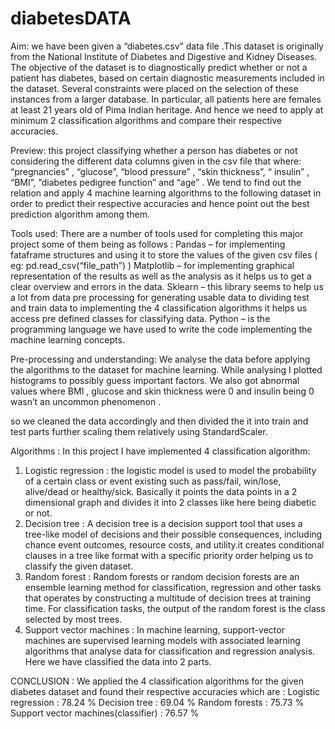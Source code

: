 # diabetesDATA
Aim: 
we have been given a “diabetes.csv” data file .This dataset is originally from the National Institute of Diabetes and Digestive and Kidney Diseases. The objective of the dataset is to diagnostically predict whether or not a patient has diabetes, based on certain diagnostic measurements included in the dataset. Several constraints were placed on the selection of these instances from a larger database. In particular, all patients here are females at least 21 years old of Pima Indian heritage.
And hence we need to apply at minimum 2 classification algorithms and compare their respective accuracies.

Preview: this project classifying whether a person has diabetes or not considering the different data columns given in the csv file that where: 
“pregnancies” , “glucose”, “blood pressure” , “skin thickness”, “ insulin” , “BMI”, ”diabetes pedigree function” and “age”  .
We tend to find out the relation and apply 4 machine learning algorithms   to the following dataset in order to predict their respective accuracies and hence point out the best prediction algorithm among them.

Tools used: 
There are a number of tools used for completing this major project some of them being as follows : 
Pandas – for implementing fataframe structures and using it to store the values of the given csv files ( eg: pd.read_csv(“file_path”) )
Matplotlib – for implementing graphical representation of the results as well as the analysis as it helps us to get a clear overview and errors in the data.
Sklearn – this library seems to help us a lot from data pre processing for generating usable data to dividing test and train data to implementing the 4 classification algorithms it helps us access pre defined classes for classifying data.
Python – is the programming language we have used to write the code implementing the machine learning concepts.
 

Pre-processing and understanding: 
We analyse the data before applying the algorithms to the dataset for machine learning. While analysing I plotted histograms to possibly guess important factors.
We also got abnormal values where BMI , glucose and skin thickness were 0 and insulin being 0 wasn’t an uncommon phenomenon .

 
so we cleaned the data accordingly and then divided the it into train and test parts further scaling them relatively using StandardScaler.

Algorithms : 
In this project I have implemented 4 classification algorithm:
1.	Logistic regression : the logistic model is used to model the probability of a certain class or event existing such as pass/fail, win/lose, alive/dead or healthy/sick. Basically it points the data points in a 2 dimensional graph and divides it into 2 classes like here being diabetic or not.
2.	Decision tree : A decision tree is a decision support tool that uses a tree-like model of decisions and their possible consequences, including chance event outcomes, resource costs, and utility.it creates conditional clauses in a tree like format with a specific priority order helping us to classify the given dataset.
3.	Random forest : Random forests or random decision forests are an ensemble learning method for classification, regression and other tasks that operates by constructing a multitude of decision trees at training time. For classification tasks, the output of the random forest is the class selected by most trees.
4.	Support vector machines : In machine learning, support-vector machines are supervised learning models with associated learning algorithms that analyse data for classification and regression analysis. Here we have classified the data into 2 parts.

CONCLUSION : 
We applied the 4 classification algorithms for the given diabetes dataset and found their respective accuracies which are : 
Logistic regression : 78.24 %
Decision tree : 69.04 %
Random forests : 75.73 %
Support vector machines(classifier) : 76.57 % 
 

